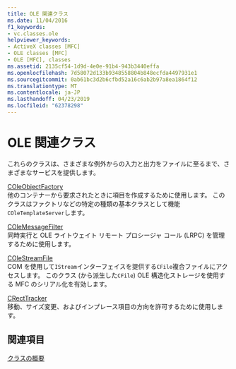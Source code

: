 ```yaml
---
title: OLE 関連クラス
ms.date: 11/04/2016
f1_keywords:
- vc.classes.ole
helpviewer_keywords:
- ActiveX classes [MFC]
- OLE classes [MFC]
- OLE [MFC], classes
ms.assetid: 2135cf54-1d9d-4e0e-91b4-943b3440effa
ms.openlocfilehash: 7d58072d133b9348558804b848ecfda4497931e1
ms.sourcegitcommit: 0ab61bc3d2b6cfbd52a16c6ab2b97a8ea1864f12
ms.translationtype: MT
ms.contentlocale: ja-JP
ms.lasthandoff: 04/23/2019
ms.locfileid: "62378298"
---
```

# <a name="ole-related-classes"></a>OLE 関連クラス

これらのクラスは、さまざまな例外からの入力と出力をファイルに至るまで、さまざまなサービスを提供します。

[COleObjectFactory](../mfc/reference/coleobjectfactory-class.md)<br/>
他のコンテナーから要求されたときに項目を作成するために使用します。 このクラスはファクトリなどの特定の種類の基本クラスとして機能`COleTemplateServer`します。

[COleMessageFilter](../mfc/reference/colemessagefilter-class.md)<br/>
同時実行と OLE ライトウェイト リモート プロシージャ コール (LRPC) を管理するために使用します。

[COleStreamFile](../mfc/reference/colestreamfile-class.md)<br/>
COM を使用して`IStream`インターフェイスを提供する`CFile`複合ファイルにアクセスします。 このクラス (から派生した`CFile`) OLE 構造化ストレージを使用する MFC のシリアル化を有効します。

[CRectTracker](../mfc/reference/crecttracker-class.md)<br/>
移動、サイズ変更、およびインプレース項目の方向を許可するために使用します。

## <a name="see-also"></a>関連項目

[クラスの概要](../mfc/class-library-overview.md)

